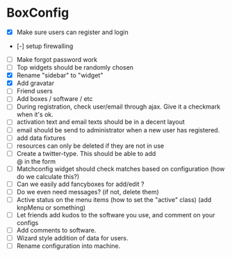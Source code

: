 BoxConfig
========================

* [X] Make sure users can register and login
* [-] setup firewalling
* [ ] Make forgot password work
* [ ] Top widgets should be randomly chosen
* [X] Rename "sidebar" to "widget"
* [X] Add gravatar
* [ ] Friend users
* [ ] Add boxes / software / etc
* [ ] During registration, check user/email through ajax. Give it a checkmark when it's ok.
* [ ] activation text and email texts should be in a decent layout
* [ ] email should be send to administrator when a new user has registered.
* [ ] add data fixtures
* [ ] resources can only be deleted if they are not in use
* [ ] Create a twitter-type. This should be able to add <div class="input-prepend"><span class="add-on">@</span> in the form
* [ ] Matchconfig widget should check matches based on configuration (how do we calculate this?)
* [ ] Can we easily add fancyboxes for add/edit ?
* [ ] Do we even need messages? (if not, delete them)
* [ ] Active status on the menu items (how to set the "active" class) (add knpMenu or something)
* [ ] Let friends add kudos to the software you use, and comment on your configs
* [ ] Add comments to software.
* [ ] Wizard style addition of data for users.
* [ ] Rename configuration into machine.
